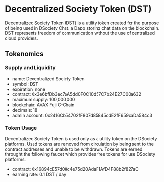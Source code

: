 # Decentralized Society Token (DST)

Decentralized Society Token (DST) is a utility token created for the purpose of being used in DSociety Chat, a Dapp storing chat data on the blockchain. DST represents freedom of communication without the use of centralized cloud providers.

## Tokenomics

### Supply and Liquidity
- name: Decentralized Society Token
- symbol: DST
- expiration: none
- contract: 0x3e6bfDb3ec7aA5dd0F0C10d57C7b24E27C00a632
- maximum supply: 100,000,000
- blockchain: AVAX Fuji C-Chain
- decimals: 18
- admin account: 0x2416Cb54702fF807d85845cdE2fF659caDa584c3

### Token Usage
Decentralized Society Token is used only as a utility token on the DSociety platforms. Used tokens are removed from circulation by being sent to the contract addresses and unable to be withdrawn. 
Tokens are earned throught the following faucet which provides free tokens for use DSociety platforms.
- contract: 0x16894cE57d08c4e75d20AdaF1AfD4F88b2f827aC
- earning rate: 0.1 DST / day